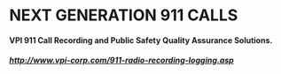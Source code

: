 # NEXT GENERATION 911 CALLS

#### VPI 911 Call Recording and Public Safety Quality Assurance Solutions.
##### http://www.vpi-corp.com/911-radio-recording-logging.asp
